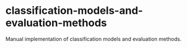 # classification-models-and-evaluation-methods
Manual implementation of classification models and evaluation methods.
